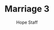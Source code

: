 ---
image: /assets/img/kl/kl_marriage_3.png
title: Marriage 3
number: 3
categories:
  - Meditations
  - Moments
  - Marriage
author: Hope Staff
notes: Marriage 3
embed: >-
  <iframe style="border-radius:12px" src="https://open.spotify.com/embed/episode/4ESpnSyWtJftz2V0btmEuC?utm_source=generator" width="100%" height="352" frameBorder="0" allowfullscreen="" allow="autoplay; clipboard-write; encrypted-media; fullscreen; picture-in-picture" loading="lazy"></iframe>
transcript: >-
  SOME LINES OF TEXT START HERE
---
